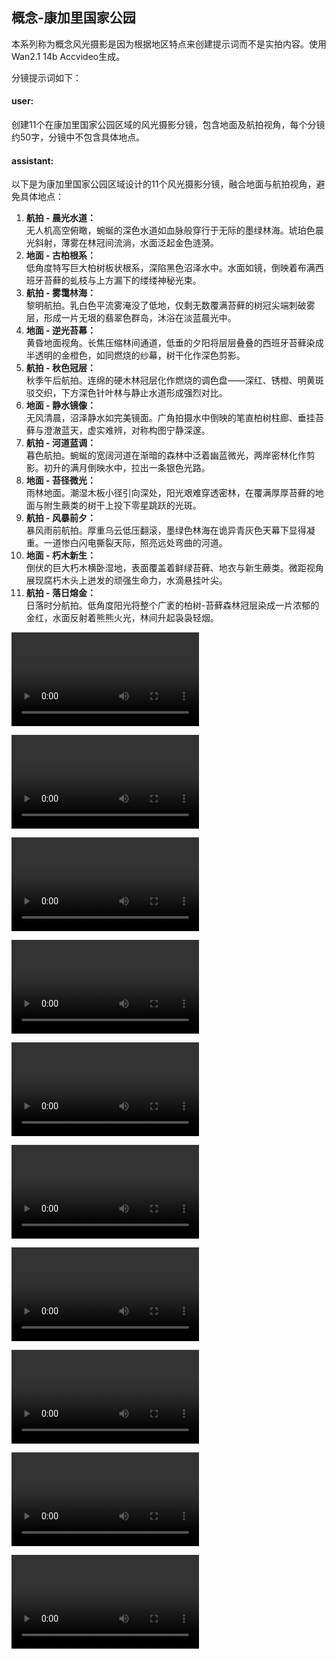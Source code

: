 ## 概念-康加里国家公园

本系列称为概念风光摄影是因为根据地区特点来创建提示词而不是实拍内容。使用Wan2.1 14b Accvideo生成。

分镜提示词如下：

#### user:

创建11个在康加里国家公园区域的风光摄影分镜，包含地面及航拍视角，每个分镜约50字，分镜中不包含具体地点。

#### assistant:

以下是为康加里国家公园区域设计的11个风光摄影分镜，融合地面与航拍视角，避免具体地点：

1.  **航拍 - 晨光水道：**  
    无人机高空俯瞰，蜿蜒的深色水道如血脉般穿行于无际的墨绿林海。琥珀色晨光斜射，薄雾在林冠间流淌，水面泛起金色涟漪。  
2.  **地面 - 古柏根系：**  
    低角度特写巨大柏树板状根系，深陷黑色沼泽水中。水面如镜，倒映着布满西班牙苔藓的虬枝与上方漏下的缕缕神秘光束。  
3.  **航拍 - 雾霭林海：**  
    黎明航拍。乳白色平流雾淹没了低地，仅剩无数覆满苔藓的树冠尖端刺破雾层，形成一片无垠的翡翠色群岛，沐浴在淡蓝晨光中。  
4.  **地面 - 逆光苔幕：**  
    黄昏地面视角。长焦压缩林间通道，低垂的夕阳将层层叠叠的西班牙苔藓染成半透明的金橙色，如同燃烧的纱幕，树干化作深色剪影。  
5.  **航拍 - 秋色冠层：**  
    秋季午后航拍。连绵的硬木林冠层化作燃烧的调色盘——深红、锈橙、明黄斑驳交织，下方深色针叶林与静止水道形成强烈对比。  
6.  **地面 - 静水镜像：**  
    无风清晨，沼泽静水如完美镜面。广角拍摄水中倒映的笔直柏树柱廊、垂挂苔藓与澄澈蓝天，虚实难辨，对称构图宁静深邃。  
7.  **航拍 - 河道蓝调：**  
    暮色航拍。蜿蜒的宽阔河道在渐暗的森林中泛着幽蓝微光，两岸密林化作剪影。初升的满月倒映水中，拉出一条银色光路。  
8.  **地面 - 苔径微光：**  
    雨林地面。潮湿木板小径引向深处，阳光艰难穿透密林，在覆满厚厚苔藓的地面与附生蕨类的树干上投下零星跳跃的光斑。  
9.  **航拍 - 风暴前夕：**  
    暴风雨前航拍。厚重乌云低压翻滚，墨绿色林海在诡异青灰色天幕下显得凝重。一道惨白闪电撕裂天际，照亮远处弯曲的河道。  
10. **地面 - 朽木新生：**  
    倒伏的巨大朽木横卧湿地，表面覆盖着鲜绿苔藓、地衣与新生蕨类。微距视角展现腐朽木头上迸发的顽强生命力，水滴悬挂叶尖。  
11. **航拍 - 落日熔金：**  
    日落时分航拍。低角度阳光将整个广袤的柏树-苔藓森林冠层染成一片浓郁的金红，水面反射着熊熊火光，林间升起袅袅轻烟。

<video src="https://github.com/Willian7004/media-blog/blob/main/files/202506/2025062101/Wan2.1_00002.mp4?raw=true" controls style="max-width: 100%;"></video>

<video src="https://github.com/Willian7004/media-blog/blob/main/files/202506/2025062101/Wan2.1_00003.mp4?raw=true" controls style="max-width: 100%;"></video>

<video src="https://github.com/Willian7004/media-blog/blob/main/files/202506/2025062101/Wan2.1_00006.mp4?raw=true" controls style="max-width: 100%;"></video>

<video src="https://github.com/Willian7004/media-blog/blob/main/files/202506/2025062101/Wan2.1_00007.mp4?raw=true" controls style="max-width: 100%;"></video>

<video src="https://github.com/Willian7004/media-blog/blob/main/files/202506/2025062101/Wan2.1_00010.mp4?raw=true" controls style="max-width: 100%;"></video>

<video src="https://github.com/Willian7004/media-blog/blob/main/files/202506/2025062101/Wan2.1_00011.mp4?raw=true" controls style="max-width: 100%;"></video>

<video src="https://github.com/Willian7004/media-blog/blob/main/files/202506/2025062101/Wan2.1_00015.mp4?raw=true" controls style="max-width: 100%;"></video>

<video src="https://github.com/Willian7004/media-blog/blob/main/files/202506/2025062101/Wan2.1_00017.mp4?raw=true" controls style="max-width: 100%;"></video>

<video src="https://github.com/Willian7004/media-blog/blob/main/files/202506/2025062101/Wan2.1_00019.mp4?raw=true" controls style="max-width: 100%;"></video>

<video src="https://github.com/Willian7004/media-blog/blob/main/files/202506/2025062101/Wan2.1_00021.mp4?raw=true" controls style="max-width: 100%;"></video>